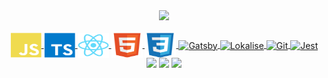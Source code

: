   <div align="center">
  <a href="https://github.com/vitordalbemcosta">
  <img height="250em" src="https://github-readme-stats.vercel.app/api?username=vitordalbemcosta&show_icons=true&theme=dracula&include_all_commits=true&count_private=true"/>
<div style="display: inline_block" align="center" margin-top="40px"><br>
   <img align="center" alt="Js" height="40" width="50" src="https://raw.githubusercontent.com/devicons/devicon/master/icons/javascript/javascript-plain.svg">
  <img align="center" alt="Ts" height="40" width="50" src="https://raw.githubusercontent.com/devicons/devicon/master/icons/typescript/typescript-plain.svg">
  <img align="center" alt="React" height="40" width="50" src="https://raw.githubusercontent.com/devicons/devicon/master/icons/react/react-original.svg">
  <img align="center" alt="HTML" height="40" width="50" src="https://raw.githubusercontent.com/devicons/devicon/master/icons/html5/html5-original.svg">
  <img align="center" alt="CSS" height="40" width="50" src="https://raw.githubusercontent.com/devicons/devicon/master/icons/css3/css3-original.svg">
 <img align="center" alt="Gatsby" height="40" width="50" src="https://camo.githubusercontent.com/b0972dd62bbf6ee0e28ed0ebceb48427a481568caeeb639066b23c754f0c60e5/68747470733a2f2f7777772e6761747362796a732e636f6d2f4761747362792d4d6f6e6f6772616d2e737667">
  <img align="center" alt="Lokalise" height="50" width="80" src="https://app.lokalise.com/img/lokalise_logo_black.png">
  <img align="center" alt="Git" height="50" width="50" src="https://git-scm.com/images/logos/downloads/Git-Logo-2Color.svg">
  <img align="center" alt="Jest" height="50" width="50" src="https://ih1.redbubble.net/image.404020083.1876/pp,504x498-pad,600x600,f8f8f8.u7.jpg">
  
</div>
 
  <div align="center">
  <a href="https://www.instagram.com/vitordalbem/" target="_blank"><img height="27.3em" src="https://img.shields.io/badge/-Instagram-%23E4405F?style=for-the-badge&logo=instagram&logoColor=white" target="_blank"></a>
   <a href = "mailto:dalbemcosta@gmail.com"><img height="27.3em" src="https://img.shields.io/badge/-Gmail-%23333?style=for-the-badge&logo=gmail&logoColor=white" target="_blank"></a>
   <a href="https://www.linkedin.com/in/vitordalbemcosta/" target="_blank"><img height="27.3em" src="https://img.shields.io/badge/-LinkedIn-%230077B5?style=for-the-badge&logo=linkedin&logoColor=white" target="_blank"></a> 
     

  </div>
  
 
  
